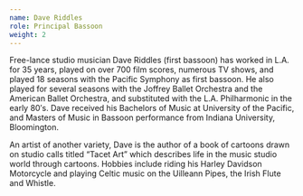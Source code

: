 ```yaml
---
name: Dave Riddles
role: Principal Bassoon
weight: 2
---
```


Free-lance studio musician Dave Riddles (first bassoon) has worked in L.A. for 35 years, played on over 700 film scores, numerous TV shows, and played 18 seasons with the Pacific Symphony as first bassoon. He also played for several seasons with the Joffrey Ballet Orchestra and the American Ballet Orchestra, and substituted with the L.A. Philharmonic in the early 80′s. Dave received his Bachelors of Music at University of the Pacific, and Masters of Music in Bassoon performance from Indiana University, Bloomington.

An artist of another variety, Dave is the author of a book of cartoons drawn on studio calls titled “Tacet Art” which describes life in the music studio world through cartoons. Hobbies include riding his Harley Davidson Motorcycle and playing Celtic music on the Uilleann Pipes, the Irish Flute and Whistle.
